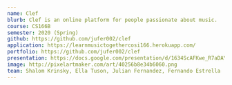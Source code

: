 ```yaml
---
name: Clef
blurb: Clef is an online platform for people passionate about music.
course: CS166B
semester: 2020 (Spring)
github: https://github.com/jufer002/clef
application: https://learnmusictogethercosi166.herokuapp.com/
portfolio: https://github.com/jufer002/clef
presentation: https://docs.google.com/presentation/d/1634ScAFKwe_R7aDAYiwxk9ytJOxu0LLfEk79dLB8wOs/edit?usp=sharing
image: http://pixelartmaker.com/art/40256b8e34b6060.png
team: Shalom Krinsky, Ella Tuson, Julian Fernandez, Fernando Estrella
---
```

